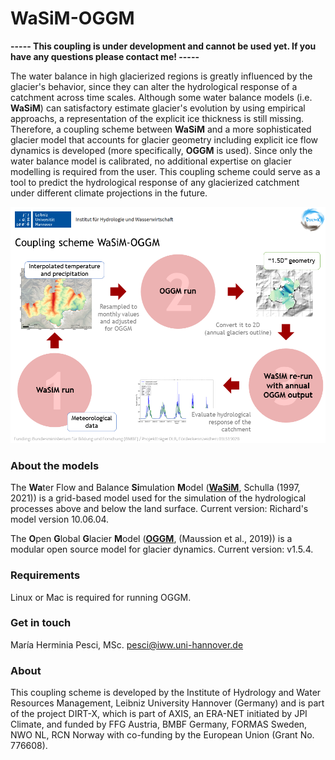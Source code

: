 # WaSiM-OGGM

**----- This coupling is under development and cannot be used yet. If you have any questions please contact me! -----**

The water balance in high glacierized regions is greatly influenced by the glacier's behavior, since they can alter the hydrological response of a catchment across time scales.
Although some water balance models (i.e. **WaSiM**) can satisfactory estimate glacier's evolution by using empirical approachs, a representation of the explicit ice thickness is still missing. Therefore, a coupling scheme between **WaSiM** and a more sophisticated glacier model that accounts for glacier geometry including explicit ice flow dynamics is developed (more specifically, **OGGM** is used). 
Since only the water balance model is calibrated, no additional expertise on glacier modelling is required from the user. This coupling scheme could serve as a tool to predict the hydrological response of any glacierized catchment under different climate projections in the future.

![coupling_scheme](docs/coupling_scheme.png)


### About the models
The **Wa**ter Flow and Balance **Si**mulation **M**odel ([**WaSiM**](http://www.wasim.ch/en/index.html), Schulla (1997, 2021)) is a grid-based model used for the simulation of the hydrological processes above and below the land surface. Current version: Richard's model version 10.06.04. 

The **O**pen **G**lobal **G**lacier **M**odel ([**OGGM**](https://oggm.org/), (Maussion et al., 2019)) is a modular open source model for glacier dynamics. Current version: v1.5.4.


### Requirements
Linux or Mac is required for running OGGM.

### Get in touch
María Herminia Pesci, MSc. pesci@iww.uni-hannover.de


### About





This coupling scheme is developed by the Institute of Hydrology and Water Resources Management, Leibniz University Hannover (Germany)
and is part of the project DIRT-X, which is part of AXIS, an ERA-NET initiated by JPI Climate, and funded by FFG Austria, BMBF Germany,
FORMAS Sweden, NWO NL, RCN Norway with co-funding by the European Union (Grant No. 776608).
